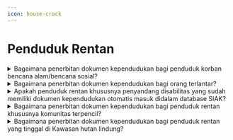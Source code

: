 ```yaml
---
icon: house-crack
---
```


# Penduduk Rentan

<details>

<summary>Bagaimana penerbitan dokumen kependudukan bagi penduduk korban bencana alam/bencana sosial?</summary>

Berdasarkan Bab III Pasal 9 dan Pasal 11 Peraturan Menteri Dalam Negeri Nomor 96 tahun 2019, penerbitan dokumen kependudukan bagi korban bencana alam/bencana sosial dilakukan dengan tatacara sebagai berikut:

1. Petugas Disdukcapil melakukan pengecekan bimetrik korban bencana alam/bencana sosial;
2. Bagi penduduk yang sudah tercantum dalam basis data kependudukan mengisi/diisikan dalam formulir pendaftaran peristiwa kependudukan dengan kode (F-1.02) atau formulir pendataan rentan adminduk;
3. Penduduk mengisi atau diisikan formulir biodata keluarga dengan kode (F-1.01) apabila belum masuk dalam basis data kependudukan;
4. Penerbitan surat keterangan pengganti tanda identitas (SKPTI) sampai diterbitan dokumen kependudukan yang baru;
5. Bagi penduduk korban bencana alam /bencana sosial yang meninggal dunia diterbitkan akta kematian.

**Sumber rujukan:**

Bab II Pasal 9 dan Pasal 11 Peraturan Menteri Dalam Negeri Nomor 96 Tahun 2019 tentang Pendataan dan Penerbitan Dokumen Kependudukan Bagi Penduduk Rentan Administrasi Kependudukan. ([link](https://peraturan.bpk.go.id/Details/138602/permendagri-no-96-tahun-2019))

{% hint style="success" %}
Dibuat:  23 Juni 2025 10:00 WIB | Perubahan terakhir: 23 Juni 2025 10:00 WIB
{% endhint %}

</details>



<details>

<summary>Bagaimana penerbitan dokumen kependudukan bagi orang terlantar?</summary>

Berdasarkan Bab IV Pasal 13 Peraturan Menteri Dalam Negeri Nomor 96 Tahun 2019, penerbitan dokumen kependudukan bagi orang terlantar dilakukan dengan cara:

1. Pendataan dan penerbitan dokumen kependudukan dilaksanakan oleh Disdukcapil Kabupaten/Kota atau UPT Disdukcapil Kabupaten/Kota;
2. Pendataan dilakukan dengan mendatangi tempat yang sudah ditentukan paling sedikit meliputi:
   1. Panti asuhan;
   2. Panti jompo;
   3. Panti sosial;
   4. Rumah Sakit Jiwa;
   5. Lembaga Pemasyarakatan; dan
   6. Tempat penampungan lainnya
3. Penentuan tempat dilakukan bersama dengan perangkat daerah terkait Disdukcapil Kabupaten/Kota secara aktif berkoordinasi dengan daerah untuk menentukan tempat pendataan penduduk rentan adminduk;
4. Selain mendatangi tempat tertentu Disdukcapil Kabupaten/Kota dapat melakukan pendataan dan penerbitan dokumen kependudukan bagi anak dan orang dewasa yang hidup dijalan dan atau diluar pengasuhan keluarga;
5. Pendataan dan penerbitan dokumen kependudukan bagi anak dan orang dewasa yang hidup dijalan/atau diluar pengasuhan keluarga dilakukan bersama perangkat terkait.

**Sumber rujukan:**

Bab IV Pasal 13 Peraturan Menteri Dalam Negeri Nomor 96 Tahun 2019 tentang Pendataan dan Penerbitan Dokumen Kependudukan Bagi Penduduk Rentan Administrasi Kependudukan. ([link](https://peraturan.bpk.go.id/Details/138602/permendagri-no-96-tahun-2019))

{% hint style="success" %}
Dibuat:  23 Juni 2025 10:00 WIB | Perubahan terakhir: 23 Juni 2025 10:00 WIB
{% endhint %}

</details>



<details>

<summary>Apakah penduduk rentan khususnya penyandang disabilitas yang sudah memiliki dokumen kependudukan otomatis masuk didalam database SIAK?</summary>

Pada waktu penduduk mengisi Formulir Biodata Keluarga (F-1.01) untuk mendapatkan NIK, tertera di formulir pada nomor 28 disebutkan apakah sebagai penyandang disabilitas atau bukan dan pada nomor 29 dipertanyakan ragam penyandang disabilitasnya, apabila sudah masuk dalam database untuk selanjutnya dapat dicetak biodata oleh Disdukcapil.

**Sumber rujukan:**

* Pasal 14 Peraturan Menteri Dalam Negeri Nomor 96 Tahun 2019 tentang Pendataan dan Penerbitan Dokumen Kependudukan Rentan Adminduk. ([link](https://peraturan.bpk.go.id/Details/138602/permendagri-no-96-tahun-2019))
* Lampiran Peraturan Menteri Dalam Negeri Nomor 109 Tahun 2019 tentang Formulir dan Buku Yang Digunakan Dalam Administrasi Kependudukan. ([link](https://peraturan.bpk.go.id/Details/138575/permendagri-no-109-tahun-2019))

{% hint style="success" %}
Dibuat:  23 Juni 2025 10:00 WIB | Perubahan terakhir: 23 Juni 2025 10:00 WIB
{% endhint %}

</details>



<details>

<summary>Bagaimana penerbitan dokumen kependudukan bagi penduduk rentan khususnya komunitas terpencil?</summary>

1. Pendataan dan penerbitan dokumen kependudukan bagi komunitas terpencil dilakukan\
   oleh Disdukcapil Kabupaten/Kota atau UPT Disdukcapil Kabupaten/Kota.
2. Pendataan Penduduk rentan adminduk dilakukan terhadap:
   1. Komunitas terpencil yang tempat tinggalnya menetap;
   2. Komunitas terpencil yang Komunitas terpencil yang memiliki pola hidup berpindah-pindah.
3. Pendataan Penduduk Rentan Adminduk kependudukan dilaksanakan dengan mendatangi\
   tempat komunitas terpencil bermukim;
4. Pendataan Penduduk Rentan Adminduk dilaksanakan dengan mendatangi tempat komunitas terpencil bermukim sementara.

**Sumber rujukan:**

Pasal 16 Peraturan Menteri Dalam Negeri Nomor 96 Tahun 2019 tentang Pendataan dan Penerbitan Dokumen Kependudukan Rentan Adminduk. ([link](https://peraturan.bpk.go.id/Details/138602/permendagri-no-96-tahun-2019))

{% hint style="success" %}
Dibuat:  23 Juni 2025 10:00 WIB | Perubahan terakhir: 23 Juni 2025 10:00 WIB
{% endhint %}

</details>



<details>

<summary>Bagaimana penerbitan dokumen kependudukan bagi penduduk rentan yang tinggal di Kawasan hutan lindung?</summary>

1. Pendataan dan penerbitan Dokumen Kependudukan bagi Penduduk Rentan Adminduk bagi penduduk yang menempati Kawasan Hutan, tanah Negara, dan/atau dalam kasus pertanahan dilaksanakan berdasarkan rekomendasi tim pendataan dan penerbitan dokumen kependudukan bagi penduduk rentan adminduk masing-masing Kabupaten/Kota dan ditetapkan dengan keputusan Bupati/Walikota;
2. Tim paling sedikit terdiri dari perwakilan dinas/instansi dinas atau cabang dinas provinsi yang melaksanakan urusan pemerntahan bidang kehutanan yang wilayah kerjanya mencakup wilayah tempat tinggal penduduk:
   1. Kantor pertanahan Kabupaten/Kota yang melaksanakan urusan pemerintahan bidang agrarian dan penataan ruang.
   2. Dinas Kabupaten/Kota yang melaksanakan urusan pemerintahan bidang sosial.
   3. Perangkat daerah Kabupaten/Kota yang melaksanakan fungsi penyelenggaraan urusan pemerintah bidang kehutanan.
   4. Kepala desa atau sebutan lainnya/lurah yang wilayah kerjanya melingkupi wilayah tempat tinggal penduduk
   5. Camat yang wilayah kerjanya melingkupi wilayah tempat tinggal penduduk.
   6. Dinas Kabupaten/Kota yang melaksanakan urusan pemerintahan bidang administrasi kependudukan dan pencatatan sipil.
   7. Dinas Kabupaten/Kota yang melaksanakan urusan pemerintahan bidang ketentraman dan ketertiban umum perlindungan rakyat.

**Sumber rujukan:**

Pasal 21 Peraturan Menteri Dalam Negeri Nomor 96 Tahun 2019 tentang Pendataan dan Penerbitan Dokumen Kependudukan Bagi Penduduk Rentan Administrasi Kependudukan. ([link](https://peraturan.bpk.go.id/Details/138602/permendagri-no-96-tahun-2019))

{% hint style="success" %}
Dibuat:  23 Juni 2025 10:00 WIB | Perubahan terakhir: 23 Juni 2025 10:00 WIB
{% endhint %}

</details>

